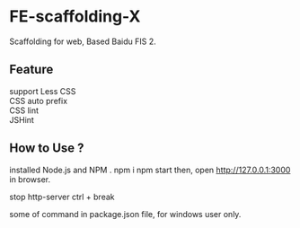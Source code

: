 # FE-scaffolding-X
Scaffolding for web, Based Baidu FIS 2.  


## Feature
support Less CSS  
CSS auto prefix  
CSS lint  
JSHint


## How to Use ?
installed Node.js and NPM .
	npm i
	npm start
then, open http://127.0.0.1:3000 in browser.

stop http-server
	ctrl + break

some of command in package.json file, for windows user only.


